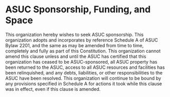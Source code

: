 # ASUC Sponsorship, Funding, and Space

This organization hereby wishes to seek ASUC sponsorship.
This organization adopts and incorporates by reference Schedule A of ASUC Bylaw 2201,  and the same as may be amended from time to time, completely and fully as part of this Constitution.
This organization cannot amend this clause unless and until the ASUC has certified that this organization has ceased to be ASUC-sponsored, all ASUC property has been returned to the ASUC, access to all ASUC resources and facilities has been relinquished, and any debts, liabilities, or other responsibilities to the ASUC have been resolved.
This organization will continue to be bound by any provisions specified in Schedule A for actions it took while this clause was in effect, even if this clause is amended.
